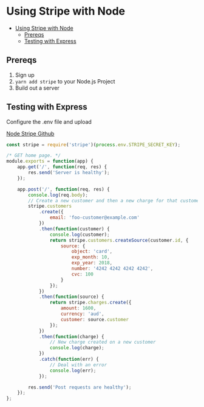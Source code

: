 # Using Stripe with Node

<!-- TOC -->

*   [Using Stripe with Node](#using-stripe-with-node)
    *   [Prereqs](#prereqs)
    *   [Testing with Express](#testing-with-express)

<!-- /TOC -->

## Prereqs

1.  Sign up
2.  `yarn add stripe` to your Node.js Project
3.  Build out a server

## Testing with Express

Configure the .env file and upload

[Node Stripe Github](https://github.com/stripe/stripe-node)

```javascript
const stripe = require('stripe')(process.env.STRIPE_SECRET_KEY);

/* GET home page. */
module.exports = function(app) {
    app.get('/', function(req, res) {
        res.send('Server is healthy');
    });

    app.post('/', function(req, res) {
        console.log(req.body);
        // Create a new customer and then a new charge for that customer:
        stripe.customers
            .create({
                email: 'foo-customer@example.com'
            })
            .then(function(customer) {
                console.log(customer);
                return stripe.customers.createSource(customer.id, {
                    source: {
                        object: 'card',
                        exp_month: 10,
                        exp_year: 2018,
                        number: '4242 4242 4242 4242',
                        cvc: 100
                    }
                });
            })
            .then(function(source) {
                return stripe.charges.create({
                    amount: 1600,
                    currency: 'aud',
                    customer: source.customer
                });
            })
            .then(function(charge) {
                // New charge created on a new customer
                console.log(charge);
            })
            .catch(function(err) {
                // Deal with an error
                console.log(err);
            });

        res.send('Post requests are healthy');
    });
};
```

